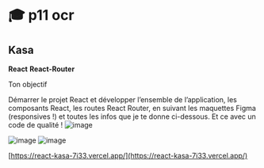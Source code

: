 # 🎓 p11 ocr 

## Kasa

**React** **React-Router**

Ton objectif 

Démarrer le projet React et développer l’ensemble de l’application, les composants React, les routes React Router, en suivant les maquettes Figma (responsives !) et toutes les infos que je te donne ci-dessous. Et ce avec un code de qualité ! 
![image](https://github.com/NeoQenXzin/React-kasa/assets/66415285/ae1c4a96-873e-4d5b-a658-df5ef4bdf92b)


![image](https://github.com/NeoQenXzin/React-kasa/assets/66415285/4cdb7287-e540-421b-95ed-7f0d262d3dc2)
![image](https://github.com/NeoQenXzin/React-kasa/assets/66415285/ae6dd7e0-7942-4aba-8406-bee33c6ab4b1)




[https://react-kasa-7i33.vercel.app/](https://react-kasa-7i33.vercel.app/)

